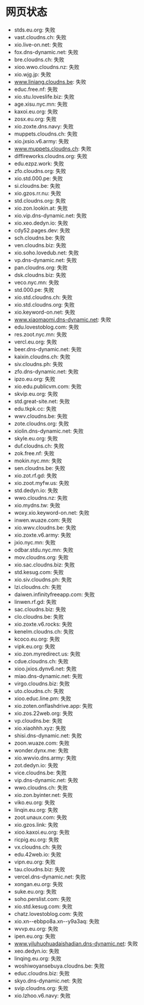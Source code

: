 # 网页状态
- stds.eu.org: 失败
- vast.cloudns.ch: 失败
- xio.live-on.net: 失败
- fox.dns-dynamic.net: 失败
- bre.cloudns.ch: 失败
- xioo.wwo.cloudns.nz: 失败
- xio.wjg.jp: 失败
- www.liniang.cloudns.be: 失败
- educ.free.nf: 失败
- xio.stu.loveslife.biz: 失败
- age.xisu.nyc.mn: 失败
- kaxoi.eu.org: 失败
- zosx.eu.org: 失败
- xio.zoxte.dns.navy: 失败
- muppets.cloudns.ch: 失败
- xio.jxsio.v6.army: 失败
- www.muppets.cloudns.ch: 失败
- diffireworks.cloudns.org: 失败
- edu.ezpz.work: 失败
- zfo.cloudns.org: 失败
- xio.std.000.pe: 失败
- si.cloudns.be: 失败
- xio.gzos.rr.nu: 失败
- std.cloudns.org: 失败
- xio.zon.lookin.at: 失败
- xio.vip.dns-dynamic.net: 失败
- xio.xeo.dedyn.io: 失败
- cdy52.pages.dev: 失败
- sch.cloudns.be: 失败
- ven.cloudns.biz: 失败
- xio.soho.lovedub.net: 失败
- vp.dns-dynamic.net: 失败
- pan.cloudns.org: 失败
- dsk.cloudns.biz: 失败
- veco.nyc.mn: 失败
- std.000.pe: 失败
- xio.std.cloudns.ch: 失败
- xio.std.cloudns.org: 失败
- xio.keyword-on.net: 失败
- www.xiaomaomi.dns-dynamic.net: 失败
- edu.lovestoblog.com: 失败
- res.zoot.nyc.mn: 失败
- vercl.eu.org: 失败
- beer.dns-dynamic.net: 失败
- kaixin.cloudns.ch: 失败
- siv.cloudns.ph: 失败
- zfo.dns-dynamic.net: 失败
- ipzo.eu.org: 失败
- xio.edu.publicvm.com: 失败
- skvip.eu.org: 失败
- std.great-site.net: 失败
- edu.tkpk.cc: 失败
- wwv.cloudns.be: 失败
- zote.cloudns.org: 失败
- xiolin.dns-dynamic.net: 失败
- skyle.eu.org: 失败
- duf.cloudns.ch: 失败
- zok.free.nf: 失败
- mokin.nyc.mn: 失败
- sen.cloudns.be: 失败
- xio.zot.rf.gd: 失败
- xio.zoot.myfw.us: 失败
- std.dedyn.io: 失败
- wwo.cloudns.nz: 失败
- xio.mydns.tw: 失败
- woxy.xio.keyword-on.net: 失败
- inwen.wuaze.com: 失败
- xio.wwv.cloudns.be: 失败
- xio.zoxte.v6.army: 失败
- jxio.nyc.mn: 失败
- odbar.stdu.nyc.mn: 失败
- mov.cloudns.org: 失败
- xio.sac.cloudns.biz: 失败
- std.kesug.com: 失败
- xio.siv.cloudns.ph: 失败
- lzi.cloudns.ch: 失败
- daiwen.infinityfreeapp.com: 失败
- linwen.rf.gd: 失败
- sac.cloudns.biz: 失败
- clo.cloudns.be: 失败
- xio.zoxte.v6.rocks: 失败
- kenelm.cloudns.ch: 失败
- kcoco.eu.org: 失败
- vipk.eu.org: 失败
- xio.zon.myredirect.us: 失败
- cdue.cloudns.ch: 失败
- xioo.jxios.dynv6.net: 失败
- miao.dns-dynamic.net: 失败
- virgo.cloudns.biz: 失败
- uto.cloudns.ch: 失败
- xioo.educ.line.pm: 失败
- xio.zoten.onflashdrive.app: 失败
- xio.zos.22web.org: 失败
- vp.cloudns.be: 失败
- xio.xiaohhh.xyz: 失败
- shisi.dns-dynamic.net: 失败
- zoon.wuaze.com: 失败
- wonder.dynx.me: 失败
- xio.wwvio.dns.army: 失败
- zot.dedyn.io: 失败
- vice.cloudns.be: 失败
- vip.dns-dynamic.net: 失败
- wwo.cloudns.ch: 失败
- xio.zon.byinter.net: 失败
- viko.eu.org: 失败
- linqin.eu.org: 失败
- zoot.unaux.com: 失败
- xio.gzos.link: 失败
- xioo.kaxoi.eu.org: 失败
- ricpig.eu.org: 失败
- vx.cloudns.ch: 失败
- edu.42web.io: 失败
- vipn.eu.org: 失败
- tau.cloudns.biz: 失败
- vercel.dns-dynamic.net: 失败
- xongan.eu.org: 失败
- suke.eu.org: 失败
- soho.perslist.com: 失败
- xio.std.kesug.com: 失败
- chatz.lovestoblog.com: 失败
- xio.xn--ebbpo8a.xn--y9a3aq: 失败
- wvvp.eu.org: 失败
- ipen.eu.org: 失败
- www.yiluhuohuadaishadian.dns-dynamic.net: 失败
- xeo.dedyn.io: 失败
- linqing.eu.org: 失败
- woshiwoyansebuya.cloudns.be: 失败
- educ.cloudns.biz: 失败
- skyo.dns-dynamic.net: 失败
- svip.cloudns.org: 失败
- xio.lzhoo.v6.navy: 失败
